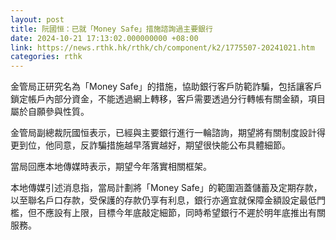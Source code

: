 ```yaml
---
layout: post
title: 阮國恒：已就「Money Safe」措施諮詢過主要銀行
date: 2024-10-21 17:13:02.000000000 +08:00
link: https://news.rthk.hk/rthk/ch/component/k2/1775507-20241021.htm
categories: rthk
---
```


金管局正研究名為「Money Safe」的措施，協助銀行客戶防範詐騙，包括讓客戶鎖定帳戶內部分資金，不能透過網上轉移，客戶需要透過分行轉帳有關金額，項目屬於自願參與性質。

金管局副總裁阮國恒表示，已經與主要銀行進行一輪諮詢，期望將有關制度設計得更到位，他同意，反詐騙措施越早落實越好，期望很快能公布具體細節。

當局回應本地傳媒時表示，期望今年落實相關框架。

本地傳媒引述消息指，當局計劃將「Money Safe」的範圍涵蓋儲蓄及定期存款，以至聯名戶口存款，受保護的存款仍享有利息，銀行亦適宜就保障金額設定最低門檻，但不應設有上限，目標今年底敲定細節，同時希望銀行不遲於明年底推出有關服務。
